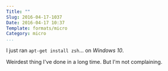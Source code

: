 ```yaml
---
Title: ""
Slug: 2016-04-17-1037
Date: 2016-04-17 10:37
Template: formats/micro
Category: micro
...
```


I just ran `apt-get install zsh`... on *Windows 10*.

Weirdest thing I've done in a long time. But I'm not complaining.
